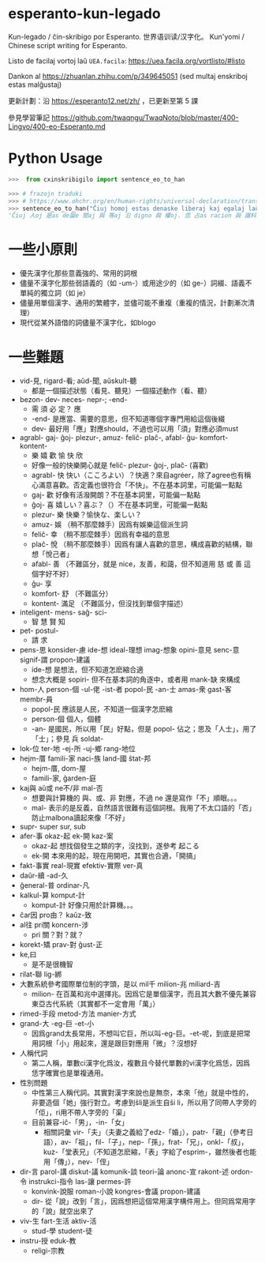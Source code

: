 # esperanto-kun-legado

Kun-legado / ĉin-skribigo por Esperanto. 世界语训读/汉字化。 Kun'yomi / Chinese script writing for Esperanto.

Listo de facilaj vortoj laŭ `UEA.facila`: https://uea.facila.org/vortlisto/#listo

Dankon al https://zhuanlan.zhihu.com/p/349645051 (sed multaj enskriboj estas malĝustaj)

更新計劃：沿 https://esperanto12.net/zh/ ，已更新至第 5 課

參見學習筆記 https://github.com/twaqngu/TwaqNoto/blob/master/400-Lingvo/400-eo-Esperanto.md

# Python Usage

```py
>>>  from cxinskribigilo import sentence_eo_to_han

>>> # frazojn traduki
>>> # https://www.ohchr.org/en/human-rights/universal-declaration/translations/esperanto
>>> sentence_eo_to_han("Ĉiuj homoj estas denaske liberaj kaj egalaj laŭ digno kaj rajtoj. Ili posedas racion kaj konsciencon, kaj devus konduti unu al alia en spirito de frateco.")
'Ĉiuj 人oj 是as de誕e 閒aj 與 等aj 沿 digno 與 權oj. 怹 占as racion 與 識科on, 與 須us konduti 一 往 另a 入 魂o de 兄性o.'
```

# 一些小原則

- 優先漢字化那些意義強的、常用的詞根
- 儘量不漢字化那些弱語義的（如 -um-）或用途少的（如 ge-）詞綴、語義不單純的獨立詞（如 je）
- 儘量用單個漢字、通用的繁體字，並儘可能不重複（重複的情況，計劃漸次清理）
- 現代從某外語借的詞儘量不漢字化，如blogo

# 一些難題

- vid-見, rigard-看; aŭd-聞, aŭskult-聽
    - 都是一個描述狀態（看見、聽見）一個描述動作（看、聽）
- bezon- dev- neces- nepr-; -end-
    - 需 須 必 定？ 應
    - -end- 是應當、需要的意思，但不知道哪個字專門用給這個後綴
    - dev- 最好用「應」對應should，不過也可以用「須」對應必須must
- agrabl- gaj- ĝoj- plezur-, amuz- feliĉ- plaĉ-, afabl- ĝu- komfort- kontent-
    - 樂 嬉 歡 愉 快 欣
    - 好像一般的快樂開心就是 feliĉ- plezur- ĝoj-, plaĉ- (喜歡)
    - agrabl- 快 快い（こころよい）？快適？來自agréer，除了agree也有稱心滿意喜歡。否定義也很符合「不快」。不在基本詞里，可能偏一點點
    - gaj- 歡 好像有活潑開朗？不在基本詞里，可能偏一點點
    - ĝoj- 喜 嬉しい？喜ぶ？（）不在基本詞里，可能偏一點點
    - plezur- 樂 快樂？愉快な、楽しい？
    - amuz- 娛 （稍不那麼棘手）因爲有娛樂這個派生詞
    - feliĉ- 幸 （稍不那麼棘手）因爲有幸福的意思
    - plaĉ- 悅 （稍不那麼棘手）因爲有讓人喜歡的意思，構成喜歡的結構，聯想「悅己者」
    - afabl- 善 （不難區分，就是 nice，友善，和藹，但不知道用 慈 或 善 這個字好不好）
    - ĝu- 享
    - komfort- 舒 （不難區分）
    - kontent- 滿足 （不難區分，但沒找到單個字描述）
- inteligent- mens- saĝ- sci-
    - 智 慧 賢 知
- pet- postul-
    - 請 求
- pens-思 konsider-慮 ide-想 ideal-理想 imag-想象 opini-意見 senc-意 signif-謂 propon-建議
    - ide-想 是想法，但不知道怎麽縮合適
    - 想念大概是 sopiri- 但不在基本詞的角逐中，或者用 mank-缺 來構成
- hom-人 person-個 -ul-佬 -ist-者 popol-民 -an-士 amas-衆 gast-客 membr-員
    - popol-民 應該是人民，不知道一個漢字怎麽縮
    - person-個 個人，個體
    - -an- 是國民，所以用「民」好點，但是 popol- 佔之；思及「人士」，用了「士」；參見 兵 soldat-
- lok-位 ter-地 -ej-所 -uj-鄉 rang-地位
- hejm-厝 famili-家 naci-族 land-國 ŝtat-邦
    - hejm-厝, dom-屋
    - famili-家, ĝarden-庭
- kaj與 aŭ或 ne不/非 mal-否
    - 想要與計算機的 與、或、非 對應，不過 ne 還是寫作「不」順眼。。。
    - mal- 表示的是反義，自然語言很難有這個詞根。我用了不太口語的「否」防止malbona讀起來像「不好」
- supr- super sur, sub
- afer-事 okaz-起 ek-開 kaz-案
    - okaz-起 想找個發生之類的字，沒找到，遂參考 起こる
    - ek-開 本來用的起，現在用開吧，其實也合適，「開搞」
- fakt-事實 real-現實 efektiv-實際 ver-真
- daŭr-續 -ad-久
- ĝeneral-普 ordinar-凡
- kalkul-算 komput-計
    - komput-計 好像只用於計算機。。。
- ĉar因 pro由？ kaŭz-致
- al往 pri關 koncern-涉
    - pri 關？對？就？
- korekt-矯 prav-對 ĝust-正
- ke,曰
    - 是不是很機智
- rilat-聯 lig-綁
- 大數系統參考國際單位制的字頭，是以 mil千 milion-兆 miliard-吉
    - milion- 在百萬和兆中選擇兆。因爲它是單個漢字，而且其大數不優先兼容東亞古代系統（其實都不一定會用「萬」）
- rimed-手段 metod-方法 manier-方式
- grand-大 -eg-巨 -et-小
    - 因爲grand太長常用，不想叫它巨，所以叫-eg-巨。-et-呢，到底是把常用詞根「小」用起來，還是跟巨對應用「微」？沒想好
- 人稱代詞
    - 第二人稱，單數ci漢字化爲汝，複數且今替代單數的vi漢字化爲恁，因爲恁字確實也是單複通用。
- 性別問題
    - 中性第三人稱代詞。其實對漢字來說也是無奈，本來「他」就是中性的，非要造個「她」強行對立。考慮到ŝli是派生自ŝi li，所以用了同帶人字旁的「佢」，ri用不帶人字旁的「渠」
    - 目前兼容-iĉ-「男」，-in-「女」
        - 相關詞彙 vir-「夫」（夫妻之義給了edz-「婚」），patr-「親」（參考日語），av-「祖」，fil-「子」，nep-「孫」，frat-「兄」，onkl-「叔」，kuz-「堂表兄」（不知道怎麽縮，「表」字給了esprim-，雖然後者也能用「傳」），nev-「侄」
- dir-言 parol-講 diskut-議 komunik-談 teori-論 anonc-宣 rakont-述 ordon-令 instrukci-指令 las-讓 permes-許
    - konvink-說服 roman-小說 kongres-會議 propon-建議
    - dir- 從「說」改到「言」，因爲想把這個常用漢字構件用上。但同爲常用字的「說」就空出來了
- viv-生 fart-生活 aktiv-活
    - stud-學 student-徒
- instru-授 eduk-教
    - religi-宗教
